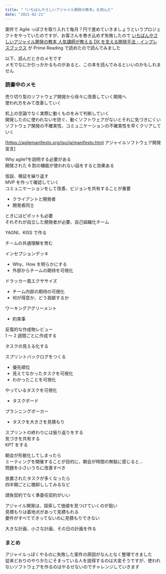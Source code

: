```yaml
---
title: "「いちばんやさしいアジャイル開発の教本」を読んだ"
date: "2021-02-21"
---
```


案件で Agile っぽさを取り入れて毎月？円で進めていきましょうというプロジェクトをやっていたのですが、お客さんを巻き込めず失敗したので [いちばんやさしいアジャイル開発の教本 人気講師が教える DX を支える開発手法 - インプレスブックス](https://book.impress.co.jp/books/1119101090) が Prime Reading で読めたので読んでみました

以下、読んだときのメモです  
メモでなにか引っかかるものがあると、この本を読んでみるといいのかもしれません  

### 読書中のメモ

売り切り型のソフトウェア開発から徐々に改善していく開発へ  
使われ方をみて改善していく

机上の空論でなく実際に動くものをみて判断していく  
開発したのに使われないを防ぐ、動くソフトウェアがないとそれに気づきにくい  
ソフトウェア開発の不確実性、コミュニケーションの不確実性を早くクリアしていく  

[https://agilemanifesto.org/iso/ja/manifesto.html アジャイルソフトウェア開発宣言]

Why agile?を説明する必要がある  
開発された 6 割の機能が使われない話をすると効果ある  

仮設、検証を繰り返す  
MVP を作って確認していく  
コミュニケーションをして改善、ビジョンを共有することが重要
- クライアントと開発者  
- 開発者同士

ときにはピポットも必要  
それぞれが自立した開発者が必要、自己組織化チーム  

YAGNI、KISS で作る

チームの共通理解を育む

インセプションデッキ
- Why、How を明らかにする
- 外部からチームの期待を可視化

ドラッカー風エクササイズ
- チーム内部の期待の可視化
- 何が得意か、どう貢献するか

ワーキングアグリーメント
- 約束事

反復的な作成物レビュー  
1 ～ 2 週間ごとに作成する

タスクの見える化する  

スプリントバックログをつくる  
- 優先順位
- 見えてなかったタスクを可視化
- わかったことを可視化

やっているタスクを可視化
- タスクボード

プランニングポーカー
- タスクを大きさを見積もり

スプリントの終わりには振り返りをする  
気づきを共有する  
KPT をする  

朝会が形骸化してしまったら  
ミーティングを開催することが目的に、朝会が時間の無駄に感じると...  
問題を小さいうちに改善すべき  

放置されたタスクが多くなったら  
四半期ごとに棚卸ししてみるなど

請負契約でなく準委任契約がいい

アジャイル開発は、探索して価値を見つけていくのが狙い  
見積もりは着地点があって見積もれる  
要件がすべてできってないのに見積もりできない

大きな計画、小さな計画、その日の計画を作る  

### まとめ

アジャイルっぽくやるのに失敗した案件の原因がなんとなく整理できました  
従来どおりのやりかたにそまっている人を説得するのは大変そうですが、使われないソフトウェアを作るのはやるせないのでチャレンジしていきます    